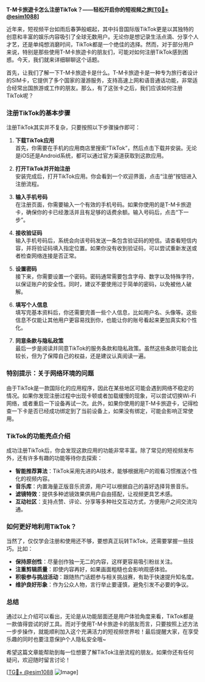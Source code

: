 **T-M卡旅遊卡怎么注册TikTok？——轻松开启你的短视频之旅[[TG💪+ @esim1088](https://t.me/s/esim1088)]**

近年来，短视频平台如雨后春笋般崛起，其中抖音国际版TikTok更是以其独特的创意和丰富的娱乐内容吸引了全球无数用户。无论你是想记录生活点滴、分享个人才艺，还是单纯想消磨时间，TikTok都是一个绝佳的选择。然而，对于部分用户来说，特别是那些使用T-M卡旅遊卡的朋友们，可能对如何注册TikTok感到困惑。今天，我们就来详细聊聊这个话题。

首先，让我们了解一下T-M卡旅遊卡是什么。T-M卡旅遊卡是一种专为旅行者设计的SIM卡，它提供了多个国家的漫游服务，支持高速上网和语音通话功能，非常适合经常出国旅游或工作的朋友。那么，有了这张卡之后，我们应该如何注册TikTok呢？

### 注册TikTok的基本步骤

注册TikTok其实并不复杂，只要按照以下步骤操作即可：

1. **下载TikTok应用**  
   首先，你需要在手机的应用商店里搜索“TikTok”，然后点击下载并安装。无论是iOS还是Android系统，都可以通过官方渠道获取到这款应用。

2. **打开TikTok并开始注册**  
   安装完成后，打开TikTok应用。你会看到一个欢迎界面，点击“注册”按钮进入注册流程。

3. **输入手机号码**  
   在注册页面，你需要输入一个有效的手机号码。如果你使用的是T-M卡旅遊卡，确保你的卡已经激活并且有足够的话费余额。输入号码后，点击“下一步”。

4. **接收验证码**  
   输入手机号码后，系统会向该号码发送一条包含验证码的短信。请查看短信内容，并将验证码填入指定位置。如果你没有收到验证码，可以尝试重新发送或者检查网络连接是否正常。

5. **设置密码**  
   接下来，你需要设置一个密码。密码通常需要包含字母、数字以及特殊字符，以保证账户的安全性。同时，建议不要使用过于简单的密码，以免被他人破解。

6. **填写个人信息**  
   填写完基本资料后，你还需要完善一些个人信息，比如用户名、头像等。这些信息不仅能让其他用户更容易找到你，也能让你的账号看起来更加真实和个性化。

7. **同意条款与隐私政策**  
   最后一步是阅读并同意TikTok的服务条款和隐私政策。虽然这些条款可能会比较长，但为了保障自己的权益，还是建议认真阅读一遍。

### 特别提示：关于网络环境的问题

由于TikTok是一款国际化的应用程序，因此在某些地区可能会遇到网络不稳定的情况。如果你发现注册过程中出现卡顿或者加载缓慢的现象，可以尝试切换Wi-Fi网络，或者重启一下设备再试一次。此外，如果你使用的是T-M卡旅遊卡，记得检查一下卡是否已经成功绑定到了当前设备上，如果没有绑定，可能会影响正常使用。

### TikTok的功能亮点介绍

成功注册TikTok后，你会发现这款应用的功能非常丰富。除了常见的短视频发布外，还有许多有趣的功能等待你去探索：

- **智能推荐算法**：TikTok采用先进的AI技术，能够根据用户的观看习惯推送个性化的视频内容。
- **音乐库**：内置海量正版音乐资源，用户可以根据自己的喜好选择背景音乐。
- **滤镜特效**：提供多种滤镜效果供用户自由搭配，让视频更具艺术感。
- **互动社区**：支持点赞、评论、分享等多种社交互动方式，方便用户之间交流沟通。

### 如何更好地利用TikTok？

当然了，仅仅学会注册和使用还不够，要想真正玩转TikTok，还需要掌握一些技巧。比如：

- **保持原创性**：尽量创作独一无二的内容，这样更容易吸引粉丝关注。
- **注重剪辑质量**：即使内容再好，如果画面粗糙也会影响观感体验。
- **积极参与挑战活动**：跟随热门话题参与相关挑战赛，有助于快速提升知名度。
- **维护良好形象**：作为公众人物，言行举止要谨慎，避免引发不必要的争议。

### 总结

通过以上介绍可以看出，无论是从功能层面还是用户体验角度来看，TikTok都是一款值得尝试的好工具。而对于使用T-M卡旅遊卡的朋友而言，只要按照上述方法一步步操作，就能顺利加入这个充满活力的短视频世界啦！最后提醒大家，在享受乐趣的同时也要注意保护个人隐私安全哦~  

希望这篇文章能帮助到每一位想要了解TikTok注册流程的朋友。如果你还有任何疑问，欢迎随时留言讨论！  

[[TG💪+ @esim1088](https://t.me/s/esim1088) ![Image](https://i.postimg.cc/4NQfJmqS/Snipaste-2025-05-13-00-14-12.png)]